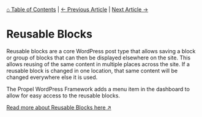 [⌂ Table of Contents](/docs/README.md) | [← Previous Article](/docs/blocks/templates.md) | [Next Article →](/docs/blocks/block-patterns.md)

# Reusable Blocks
Reusable blocks are a core WordPress post type that allows saving a block or group of blocks that can then be displayed elsewhere on the site. This allows reusing of the same content in multiple places across the site. If a reusable block is changed in one location, that same content will be changed everywhere else it is used.

The Propel WordPress Framework adds a menu item in the dashboard to allow for easy access to the reusable blocks.

[Read more about Reusable Blocks here ↗](https://wordpress.org/documentation/article/reusable-blocks/)